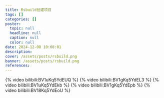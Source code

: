 ```yaml
---
title: Rsbuild创建项目
tags: []
categories: []
poster:
  topic: null
  headline: null
  caption: null
  color: null
date: 2024-12-08 10:08:01
description:
cover: /assets/posts/rsbuild.png
banner: /assets/posts/rsbuild.png
references:
---
```


{% video bilibili:BV1uKq5YdEUQ %}
{% video bilibili:BV1gKq5YdEL3 %}
{% video bilibili:BV1uKq5YdEkb %}
{% video bilibili:BV1gKq5YdEpb %}
{% video bilibili:BV18Kq5YdEoU %}

